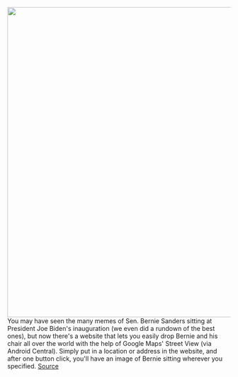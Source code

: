 <img src='https://cdn.vox-cdn.com/uploads/chorus_image/image/50858597/tldr-logo.1473954443.png' width='700px' /><br/>
You may have seen the many memes of Sen. Bernie Sanders sitting at President Joe Biden's inauguration (we even did a rundown of the best ones), but now there's a website that lets you easily drop Bernie and his chair all over the world with the help of Google Maps' Street View (via Android Central). Simply put in a location or address in the website, and after one button click, you'll have an image of Bernie sitting wherever you specified.
<a href='https://www.theverge.com/tldr/22242998/bernie-meme-generator-sanders-sitting-chair-inauguration'> Source <a/>